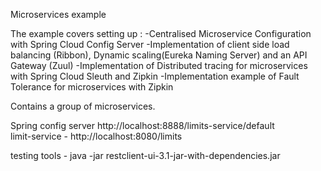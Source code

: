 Microservices example

The example covers setting up :
-Centralised Microservice Configuration with Spring Cloud Config Server
-Implementation of client side load balancing (Ribbon), Dynamic scaling(Eureka Naming Server) and an API Gateway (Zuul)
-Implementation of Distributed tracing for microservices with Spring Cloud Sleuth and Zipkin
-Implementation example of Fault Tolerance for microservices with Zipkin

Contains a group of microservices.   <br>

Spring config server  http://localhost:8888/limits-service/default  <br>
limit-service    -   http://localhost:8080/limits                    <br>

testing tools   - java -jar restclient-ui-3.1-jar-with-dependencies.jar  <br>


 
